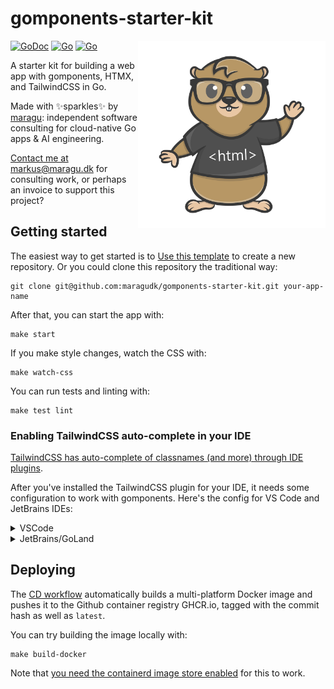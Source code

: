 # gomponents-starter-kit

<img src="logo.png" alt="Logo" width="300" align="right">

[![GoDoc](https://pkg.go.dev/badge/github.com/maragudk/gomponents-starter-kit)](https://pkg.go.dev/github.com/maragudk/gomponents-starter-kit)
[![Go](https://github.com/maragudk/gomponents-starter-kit/actions/workflows/ci.yml/badge.svg)](https://github.com/maragudk/gomponents-starter-kit/actions/workflows/ci.yml)
[![Go](https://github.com/maragudk/gomponents-starter-kit/actions/workflows/cd.yml/badge.svg)](https://github.com/maragudk/gomponents-starter-kit/actions/workflows/cd.yml)

A starter kit for building a web app with gomponents, HTMX, and TailwindCSS in Go.

Made with ✨sparkles✨ by [maragu](https://www.maragu.dev/): independent software consulting for cloud-native Go apps & AI engineering.

[Contact me at markus@maragu.dk](mailto:markus@maragu.dk) for consulting work, or perhaps an invoice to support this project?

## Getting started

The easiest way to get started is to [Use this template](https://github.com/new?template_name=gomponents-starter-kit&template_owner=maragudk) to create a new repository. Or you could clone this repository the traditional way:

```shell
git clone git@github.com:maragudk/gomponents-starter-kit.git your-app-name
```

After that, you can start the app with:

```shell
make start
```

If you make style changes, watch the CSS with:

```shell
make watch-css
```

You can run tests and linting with:

```shell
make test lint
```

### Enabling TailwindCSS auto-complete in your IDE

[TailwindCSS has auto-complete of classnames (and more) through IDE plugins](https://tailwindcss.com/docs/editor-setup).

After you've installed the TailwindCSS plugin for your IDE, it needs some configuration to work with gomponents. Here's the config for VS Code and JetBrains IDEs:

<details>
<summary>VSCode</summary>

Edit `vscode-settings.json` and add the following:

```json
{
	"tailwindCSS.includeLanguages": {
		"go": "html",
	},
	"tailwindCSS.experimental.classRegex": [
		["Class(?:es)?[({]([^)}]*)[)}]", "[\"`]([^\"`]*)[\"`]"]
	],
}
```

[See the official plugin page for more info](https://marketplace.visualstudio.com/items?itemName=bradlc.vscode-tailwindcss)
</details>

<details>
<summary>JetBrains/GoLand</summary>

Go to `Settings` -> `Languages & Frameworks` -> `Style Sheets` -> `Tailwind CSS` and add the following (don't delete the other config):

```json
{
	"includeLanguages": {
		"go": "html"
	},
	"experimental": {
		"classRegex": [
			["Class(?:es)?[({]([^)}]*)[)}]", "[\"`]([^\"`]*)[\"`]"]
		]
	}
}
```

[See the official plugin page for more info](https://plugins.jetbrains.com/plugin/15321-tailwind-css)
</details>

## Deploying

The [CD workflow](.github/workflows/cd.yml) automatically builds a multi-platform Docker image and pushes it to the Github container registry GHCR.io, tagged with the commit hash as well as `latest`.

You can try building the image locally with:

```shell
make build-docker
```

Note that [you need the containerd image store enabled](https://docs.docker.com/desktop/containerd/#enable-the-containerd-image-store) for this to work.
